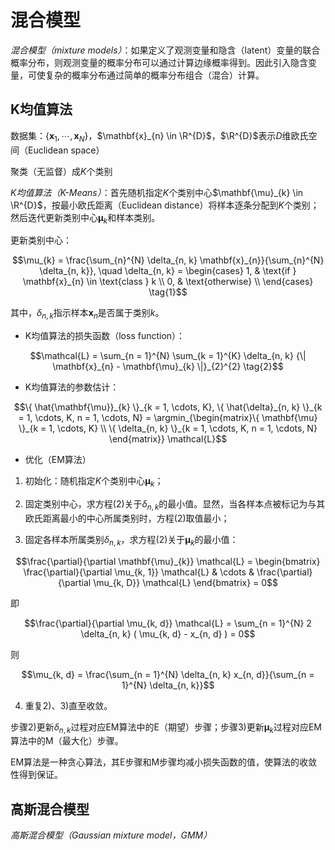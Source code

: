 # 混合模型

*混合模型（mixture models）*：如果定义了观测变量和隐含（latent）变量的联合概率分布，则观测变量的概率分布可以通过计算边缘概率得到。因此引入隐含变量，可使复杂的概率分布通过简单的概率分布组合（混合）计算。

## K均值算法

数据集：$\{ \mathbf{x}_{1}, \cdots, \mathbf{x}_{N} \}$，$\mathbf{x}_{n} \in \R^{D}$，$\R^{D}$表示$D$维欧氏空间（Euclidean space）

聚类（无监督）成$K$个类别

*K均值算法（K-Means）*：首先随机指定$K$个类别中心$\mathbf{\mu}_{k} \in \R^{D}$，按最小欧氏距离（Euclidean distance）将样本逐条分配到$K$个类别；然后迭代更新类别中心$\mathbf{\mu}_{k}$和样本类别。

更新类别中心：

$$\mu_{k} = \frac{\sum_{n}^{N} \delta_{n, k} \mathbf{x}_{n}}{\sum_{n}^{N} \delta_{n, k}},
\quad
\delta_{n, k} = \begin{cases}
1, & \text{if } \mathbf{x}_{n} \in \text{class } k \\
0, & \text{otherwise} \\
\end{cases} \tag{1}$$

其中，$\delta_{n, k}$指示样本$\mathbf{x}_{n}$是否属于类别$k$。

* K均值算法的损失函数（loss function）：

$$\mathcal{L} = \sum_{n = 1}^{N} \sum_{k = 1}^{K} \delta_{n, k} {\| \mathbf{x}_{n} - \mathbf{\mu}_{k} \|}_{2}^{2} \tag{2}$$

* K均值算法的参数估计：

$$\{ \hat{\mathbf{\mu}}_{k} \}_{k = 1, \cdots, K},
\{ \hat{\delta}_{n, k} \}_{k = 1, \cdots, K, n = 1, \cdots, N} =
\argmin_{\begin{matrix}\{ \mathbf{\mu} \}_{k = 1, \cdots, K} \\
\{ \delta_{n, k} \}_{k = 1, \cdots, K, n = 1, \cdots, N} \end{matrix}} \mathcal{L}$$

* 优化（EM算法）

1) 初始化：随机指定$K$个类别中心$\mathbf{\mu}_{k}$；

2) 固定类别中心，求方程(2)关于$\delta_{n, k}$的最小值。显然，当各样本点被标记为与其欧氏距离最小的中心所属类别时，方程(2)取值最小；

3) 固定各样本所属类别$\delta_{n, k}$，求方程(2)关于$\mathbf{\mu}_{k}$的最小值：

$$\frac{\partial}{\partial \mathbf{\mu}_{k}} \mathcal{L} =
\begin{bmatrix}
\frac{\partial}{\partial \mu_{k, 1}} \mathcal{L}
& \cdots &
\frac{\partial}{\partial \mu_{k, D}} \mathcal{L}
\end{bmatrix} = 0$$

即

$$\frac{\partial}{\partial \mu_{k, d}} \mathcal{L} = \sum_{n = 1}^{N} 2 \delta_{n, k} ( \mu_{k, d} - x_{n, d} ) = 0$$

则

$$\mu_{k, d} = \frac{\sum_{n = 1}^{N} \delta_{n, k} x_{n, d}}{\sum_{n = 1}^{N} \delta_{n, k}}$$

4) 重复2)、3)直至收敛。

步骤2)更新$\delta_{n, k}$过程对应EM算法中的E（期望）步骤；步骤3)更新$\mathbf{\mu}_{k}$过程对应EM算法中的M（最大化）步骤。

EM算法是一种贪心算法，其E步骤和M步骤均减小损失函数的值，使算法的收敛性得到保证。

## 高斯混合模型

*高斯混合模型（Gaussian mixture model，GMM）*
